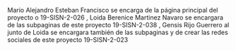 Mario Alejandro Esteban Francisco se encarga de la página principal del proyecto o 19-SISN-2-026
, Loida Berenice Martinez Navaro se encargara de las subpaginas de este proyecto 19-SISN-2-038
, Gensis Rijo Guerrero al junto de Loida se encargara también de las subpaginas y de crear las redes sociales de este proyecto 19-SISN-2-023
